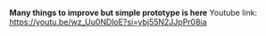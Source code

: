 <b>Many things to improve but simple prototype is here</b>
Youtube link: https://youtu.be/wz_Uu0NDloE?si=ybj55N2JJpPr08ia
